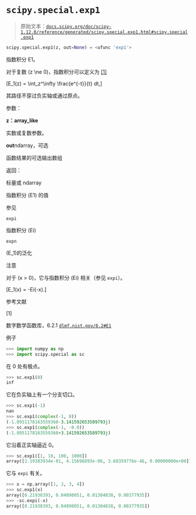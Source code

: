 # `scipy.special.exp1`

> 原始文本：[`docs.scipy.org/doc/scipy-1.12.0/reference/generated/scipy.special.exp1.html#scipy.special.exp1`](https://docs.scipy.org/doc/scipy-1.12.0/reference/generated/scipy.special.exp1.html#scipy.special.exp1)

```py
scipy.special.exp1(z, out=None) = <ufunc 'exp1'>
```

指数积分 E1。

对于复数 \(z \ne 0\)，指数积分可以定义为 [[1]](#r4d719eb65a46-1)

\[E_1(z) = \int_z^\infty \frac{e^{-t}}{t} dt,\]

其路径不穿过负实轴或通过原点。

参数：

**z：array_like**

实数或复数参数。

**out**ndarray，可选

函数结果的可选输出数组

返回：

标量或 ndarray

指数积分 \(E1\) 的值

参见

`expi`

指数积分 \(Ei\)

`expn`

\(E_1\)的泛化

注意

对于 \(x > 0\)，它与指数积分 \(Ei\) 相关（参见 `expi`）。

\[E_1(x) = -Ei(-x).\]

参考文献

[1]

数字数学函数库，6.2.1 [`dlmf.nist.gov/6.2#E1`](https://dlmf.nist.gov/6.2#E1)

例子

```py
>>> import numpy as np
>>> import scipy.special as sc 
```

在 0 处有极点。

```py
>>> sc.exp1(0)
inf 
```

它在负实轴上有一个分支切口。

```py
>>> sc.exp1(-1)
nan
>>> sc.exp1(complex(-1, 0))
(-1.8951178163559368-3.141592653589793j)
>>> sc.exp1(complex(-1, -0.0))
(-1.8951178163559368+3.141592653589793j) 
```

它沿着正实轴逼近 0。

```py
>>> sc.exp1([1, 10, 100, 1000])
array([2.19383934e-01, 4.15696893e-06, 3.68359776e-46, 0.00000000e+00]) 
```

它与 `expi` 有关。

```py
>>> x = np.array([1, 2, 3, 4])
>>> sc.exp1(x)
array([0.21938393, 0.04890051, 0.01304838, 0.00377935])
>>> -sc.expi(-x)
array([0.21938393, 0.04890051, 0.01304838, 0.00377935]) 
```
